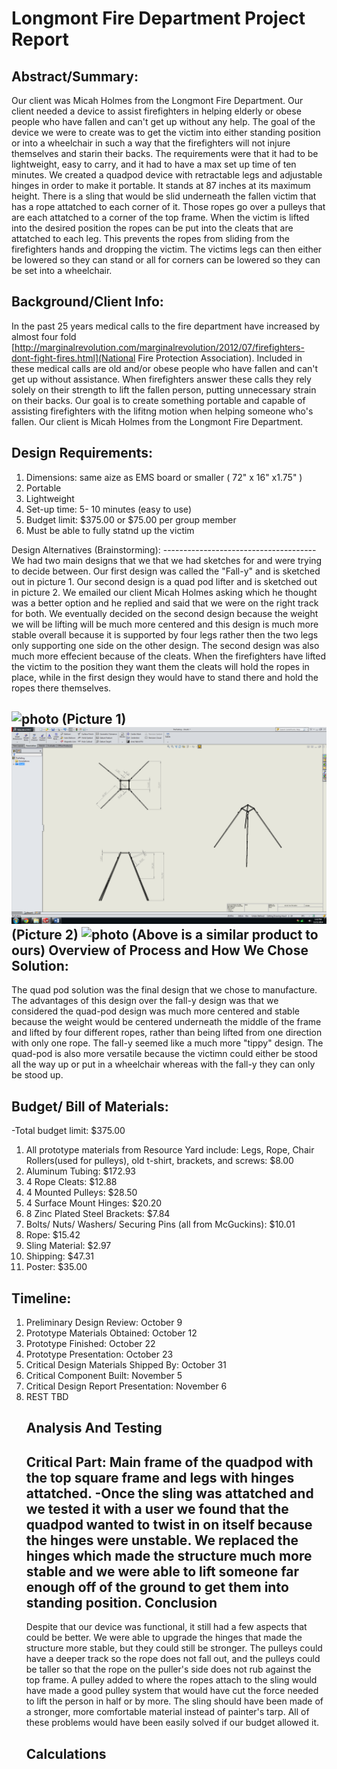 Longmont Fire Department Project Report
=================
Abstract/Summary:
---------------------
Our client was Micah Holmes from the Longmont Fire Department. Our client needed a device to assist firefighters in helping elderly or obese people who have fallen and can't get up without any help. The goal of the device we were to create was to get the victim into either standing position or into a wheelchair in such a way that the firefighters will not injure themselves and starin their backs. The requirements were that it had to be lightweight, easy to carry, and it had to have a max set up time of ten minutes. We created a quadpod device with retractable legs and adjustable hinges in order to make it portable. It stands at 87 inches at its maximum height. There is a sling that would be slid underneath the fallen victim that has a rope attatched to each corner of it. Those ropes go over a pulleys that are each attatched to a corner of the top frame. When the victim is lifted into the desired position the ropes can be put into the cleats that are attatched to each leg. This prevents the ropes from sliding from the firefighters hands and dropping the victim. The victims legs can then either be lowered so they can stand or all for corners can be lowered so they can be set into a wheelchair. 

Background/Client Info:
-----------------------
  In the past 25 years medical calls to the fire department have increased by almost four fold [http://marginalrevolution.com/marginalrevolution/2012/07/firefighters-dont-fight-fires.html](National Fire Protection Association). Included in these medical calls are old and/or obese people who have fallen and can't get up without assistance. When firefighters answer these calls they rely solely on their strength to lift the fallen person, putting unnecessary strain on their backs. Our goal is to create something portable and capable of assisting firefighters with the lifitng motion when helping someone who's fallen. Our client is Micah Holmes from the Longmont Fire Department.

Design Requirements:
---------------------
<ol>
<li>Dimensions: same aize as EMS board or smaller ( 72" x 16" x1.75" )</li>
<li>Portable</li> 
<li>Lightweight</li> 
<li>Set-up time: 5- 10 minutes (easy to use)</li>
<li>Budget limit: $375.00 or $75.00 per group member</li> 
<li>Must be able to fully statnd up the victim</li> 
</ol>
Design Alternatives (Brainstorming):
--------------------------------------
  We had two main designs that we that we had sketches for and were trying to decide between. Our first design was called the "Fall-y" and is sketched out in picture 1. Our second design is a quad pod lifter and is sketched out in picture 2. We emailed our client Micah Holmes asking which he thought was a better option and he replied and said that we were on the right track for both. We eventually decided on the second design because the weight we will be lifting will be much more centered and this design is much more stable overall because it is supported by four legs rather then the two legs only supporting one side on the other design. The second design was also much more effecient because of the cleats. When the firefighters have lifted the victim to the position they want them the cleats will hold the ropes in place, while in the first design they would have to stand there and hold the ropes there themselves.

![photo](https://cloud.githubusercontent.com/assets/9001064/4530174/57618286-4d7e-11e4-9a9a-c516f5e41c5a.JPG)
(Picture 1)
![photo](https://github.com/tate6233/Despicable-Minds-/blob/master/New%20folder/falling%20drawing.png)
(Picture 2)
![photo](http://www.reidlifting.com/wp-content/themes/v1/products/portaquad_.jpg)
 (Above is a similar product to ours)
Overview of Process and How We Chose Solution:
-----------------------------------------------
The quad pod solution was the final design that we chose to manufacture. The advantages of this design over the fall-y design was that we considered the quad-pod design was much more centered and stable because the weight would be centered underneath the middle of the frame and lifted by four different ropes, rather than being lifted from one direction with only one rope. The fall-y seemed like a much more "tippy" design. The quad-pod is also more versatile because the victimn could either be stood all the way up or put in a wheelchair whereas with the fall-y they can only be stood up. 

Budget/ Bill of Materials: 
------------------------------
-Total budget limit: $375.00
<ol>
<li>All prototype materials from Resource Yard include: Legs, Rope, Chair Rollers(used for pulleys), old t-shirt, brackets, and screws: $8.00
<li> Aluminum Tubing: $172.93
<li> 4 Rope Cleats: $12.88
<li> 4 Mounted Pulleys: $28.50
<li> 4 Surface Mount Hinges: $20.20
<li> 8 Zinc Plated Steel Brackets: $7.84
<li> Bolts/ Nuts/ Washers/ Securing Pins (all from McGuckins): $10.01
<li> Rope: $15.42
<li> Sling Material: $2.97
<li> Shipping: $47.31
<li> Poster: $35.00
</ol>

Timeline:
------------------
<ol>
<li>Preliminary Design Review: October 9
<li>Prototype Materials Obtained: October 12
<li>Prototype Finished: October 22
<li>Prototype Presentation: October 23
<li>Critical Design Materials Shipped By: October 31
<li>Critical Component Built: November 5
<li>Critical Design Report Presentation: November 6
<li> REST TBD

Analysis And Testing 
-------------------------
Critical Part: Main frame of the quadpod with the top square frame and legs with hinges attatched.
     -Once the sling was attatched and we tested it with a user we found that the quadpod wanted to twist in on itself because the hinges were unstable. We replaced the hinges which made the structure much more stable and we were able to lift someone far enough off of the ground to get them into standing position.
Conclusion
------------------------------------------------
Despite that our device was functional, it still had a few aspects that could be better.  We were able to upgrade the hinges that made the structure more stable, but they could still be stronger.  The pulleys could have a deeper track so the rope does not fall out, and the pulleys could be taller so that the rope on the puller's side does not rub against the top frame.  A pulley added to where the ropes attach to the sling would have made a good pulley system that would have cut the force needed to lift the person in half or by more.  The sling should have been made of a stronger, more comfortable material instead of painter's tarp.  All of these problems would have been easily solved if our budget allowed it.  
     
Calculations
---------------------------------


